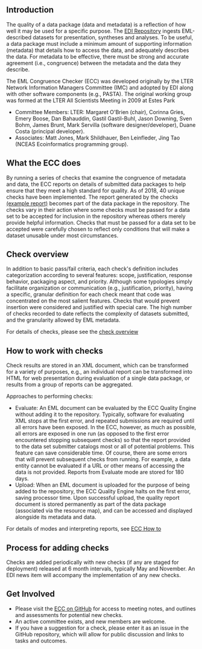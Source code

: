 ## Introduction

The quality of a data package (data and metadata) is a reflection of how well it may be used for a specific purpose. The [EDI Repository](https://portal.edirepository.org/) ingests EML-described datasets for presentation, syntheses and analyses. To be useful, a data package must include a minimum amount of supporting information (metadata) that details how to access the data, and adequately describes the data. For metadata to be effective, there must be strong and accurate agreement (i.e., congruence) between the metadata and the data they describe. 

The EML Congruence Checker (ECC) was developed originally by the LTER Network Information Managers Committee (IMC) and adopted by EDI along with other software components (e.g., PASTA). The original working group was formed at the LTER All Scientists Meeting in 2009 at Estes Park
-  Committee Members: LTER: Margaret O'Brien (chair), Corinna Gries, Emery Boose, Dan Bahauddin, Gastil Gastil-Buhl, Jason Downing, Sven Bohm, James Brunt, Mark Servilla (software designer/developer), Duane Costa (principal developer). 
-  Associates: Matt Jones, Mark Shildhauer, Ben Leinfleder, Jing Tao (NCEAS Ecoinformatics programming group).

## What the ECC does

By running a series of checks that examine the congruence of metadata and data, the ECC reports on details of submitted data packages to help ensure that they meet a high standard for quality. As of 2018, 40 unique checks have been implemented. The report generated by the checks [(example report)](https://portal.edirepository.org/nis/reportviewer?packageid=edi.140.1) becomes part of the data package in the repository. The checks vary in their action where some checks must be passed for a data set to be accepted for inclusion in the repository whereas others merely provide helpful information. Checks that must be passed for a data set to be accepted were carefully chosen to reflect only conditions that will make a dataset unusable under most circumstances. 

## Check overview 

In addition to basic pass/fail criteria, each check's definition includes categorization according to several features: scope, justification, response behavior, packaging aspect, and priority. Although some typologies simply facilitate organization or communication (e.g., justification, priority), having a specific, granular definition for each check meant that code was concentrated on the most salient features. Checks that would prevent insertion were considered and justified with special care. The high number of checks recorded to date reflects the complexity of datasets submitted, and the granularity allowed by EML metadata.

For details of checks, please see the [check overview ](check_overview.md)

## How to work with checks

Check results are stored in an XML document, which can be transformed for a variety of purposes, e.g., an individual report can be transformed into HTML for web presentation during evaluation of a single data package, or results from a group of reports can be aggregated. 

Approaches to performing checks:

- Evaluate: An EML document can be evaluated by the ECC Quality Engine without adding it to the repository. Typically, software for evaluating XML stops at the first error, and repeated submissions are required until all errors have been exposed. In the ECC, however, as much as possible, all errors are exposed in one run (as opposed to the first error encountered stopping subsequent checks) so that the report provided to the data set submitter catalogs most or all of potential problems. This feature can save considerable time. Of course, there are some errors that will prevent subsequent checks from running. For example, a data entity cannot be evaluated if a URL or other means of accessing the data is not provided. Reports from Evaluate mode are stored for 180 days.
- Upload: When an EML document is uploaded for the purpose of being added to the repository, the ECC Quality Engine halts on the first error, saving processor time. Upon successful upload, the quality report document is stored permanently as part of the data package (associated via the resource map), and can be accessed and displayed alongside its metadata and data. 

For details of modes and interpreting reports, see [ECC How to](ECC_how_to.md)

## Process for adding checks

Checks are added periodically with new checks (if any are staged for deployment) released at 6 month intervals, typically May and November. An EDI news item will accompany the implementation of any new checks.

## Get Involved 

- Please visit the [ECC on GitHub](https://github.com/EDIorg/ECC) for access to meeting notes, and outlines and assessments for potential new checks. 
- An active committee exists, and new members are welcome.
- If you have a suggestion for a check, please enter it as an issue in the GitHub repository, which will allow for public discussion and links to tasks and outcomes.
